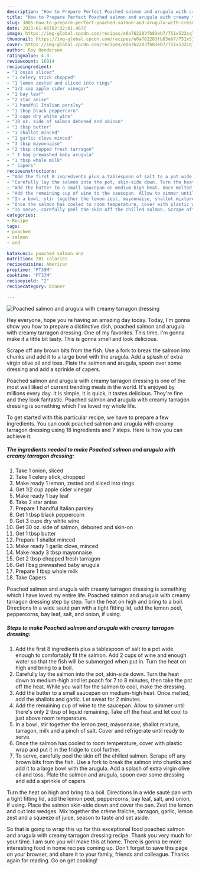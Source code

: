 ```yaml
---
description: "How to Prepare Perfect Poached salmon and arugula with creamy tarragon dressing"
title: "How to Prepare Perfect Poached salmon and arugula with creamy tarragon dressing"
slug: 3805-how-to-prepare-perfect-poached-salmon-and-arugula-with-creamy-tarragon-dressing
date: 2021-01-06T02:32:01.467Z
image: https://img-global.cpcdn.com/recipes/e0a762283fb83eb7/751x532cq70/poached-salmon-and-arugula-with-creamy-tarragon-dressing-recipe-main-photo.jpg
thumbnail: https://img-global.cpcdn.com/recipes/e0a762283fb83eb7/751x532cq70/poached-salmon-and-arugula-with-creamy-tarragon-dressing-recipe-main-photo.jpg
cover: https://img-global.cpcdn.com/recipes/e0a762283fb83eb7/751x532cq70/poached-salmon-and-arugula-with-creamy-tarragon-dressing-recipe-main-photo.jpg
author: Roy Henderson
ratingvalue: 4.3
reviewcount: 16914
recipeingredient:
- "1 onion sliced"
- "1 celery stick chopped"
- "1 lemon zested and sliced into rings"
- "1/2 cup apple cider vinegar"
- "1 bay leaf"
- "2 star anise"
- "1 handful Italian parsley"
- "1 tbsp black peppercorn"
- "3 cups dry white wine"
- "30 oz. side of salmon deboned and skinon"
- "1 tbsp butter"
- "1 shallot minced"
- "1 garlic clove minced"
- "3 tbsp mayonnaise"
- "2 tbsp chopped fresh tarragon"
- " I bag prewashed baby arugula"
- "1 tbsp whole milk"
- " Capers"
recipeinstructions:
- "Add the first 8 ingredients plus a tablespoon of salt to a pot wide enough to comfortably fit the salmon. Add 2 cups of wine and enough water so that the fish will be submerged when put in. Turn the heat on high and bring to a boil."
- "Carefully lay the salmon into the pot, skin-side down. Turn the heat down to medium-high and let poach for 7 to 8 minutes, then take the pot off the heat. While you wait for the salmon to cool, make the dressing."
- "Add the butter to a small saucepan on medium-high heat. Once melted, add the shallots and garlic. Let sweat for 2 minutes."
- "Add the remaining cup of wine to the saucepan. Allow to simmer until there&#39;s only 2 tbsp of liquid remaining. Take off the heat and let cool to just above room temperature."
- "In a bowl, stir together the lemon zest, mayonnaise, shallot mixture, tarragon, milk and a pinch of salt. Cover and refrigerate until ready to serve."
- "Once the salmon has cooled to room temperature, cover with plastic wrap and put it in the fridge to cool further."
- "To serve, carefully peel the skin off the chilled salmon. Scrape off any brown bits from the fish. Use a fork to break the salmon into chunks and add it to a large bowl with the arugula. Add a splash of extra virgin olive oil and toss. Plate the salmon and arugula, spoon over some dressing and add a sprinkle of capers."
categories:
- Recipe
tags:
- poached
- salmon
- and

katakunci: poached salmon and 
nutrition: 201 calories
recipecuisine: American
preptime: "PT39M"
cooktime: "PT37M"
recipeyield: "2"
recipecategory: Dinner

---
```



![Poached salmon and arugula with creamy tarragon dressing](https://img-global.cpcdn.com/recipes/e0a762283fb83eb7/751x532cq70/poached-salmon-and-arugula-with-creamy-tarragon-dressing-recipe-main-photo.jpg)

Hey everyone, hope you're having an amazing day today. Today, I'm gonna show you how to prepare a distinctive dish, poached salmon and arugula with creamy tarragon dressing. One of my favorites. This time, I'm gonna make it a little bit tasty. This is gonna smell and look delicious.

Scrape off any brown bits from the fish. Use a fork to break the salmon into chunks and add it to a large bowl with the arugula. Add a splash of extra virgin olive oil and toss. Plate the salmon and arugula, spoon over some dressing and add a sprinkle of capers.

Poached salmon and arugula with creamy tarragon dressing is one of the most well liked of current trending meals in the world. It's enjoyed by millions every day. It is simple, it is quick, it tastes delicious. They're fine and they look fantastic. Poached salmon and arugula with creamy tarragon dressing is something which I've loved my whole life.


To get started with this particular recipe, we have to prepare a few ingredients. You can cook poached salmon and arugula with creamy tarragon dressing using 18 ingredients and 7 steps. Here is how you can achieve it.

<!--inarticleads1-->

##### The ingredients needed to make Poached salmon and arugula with creamy tarragon dressing:

1. Take 1 onion, sliced
1. Take 1 celery stick, chopped
1. Make ready 1 lemon, zested and sliced into rings
1. Get 1/2 cup apple cider vinegar
1. Make ready 1 bay leaf
1. Take 2 star anise
1. Prepare 1 handful Italian parsley
1. Get 1 tbsp black peppercorn
1. Get 3 cups dry white wine
1. Get 30 oz. side of salmon, deboned and skin-on
1. Get 1 tbsp butter
1. Prepare 1 shallot minced
1. Make ready 1 garlic clove, minced
1. Make ready 3 tbsp mayonnaise
1. Get 2 tbsp chopped fresh tarragon
1. Get  I bag prewashed baby arugula
1. Prepare 1 tbsp whole milk
1. Take  Capers


Poached salmon and arugula with creamy tarragon dressing is something which I have loved my entire life. Poached salmon and arugula with creamy tarragon dressing step by step. Turn the heat on high and bring to a boil. Directions In a wide sauté pan with a tight fitting lid, add the lemon peel, peppercorns, bay leaf, salt, and onion, if using. 

<!--inarticleads2-->

##### Steps to make Poached salmon and arugula with creamy tarragon dressing:

1. Add the first 8 ingredients plus a tablespoon of salt to a pot wide enough to comfortably fit the salmon. Add 2 cups of wine and enough water so that the fish will be submerged when put in. Turn the heat on high and bring to a boil.
1. Carefully lay the salmon into the pot, skin-side down. Turn the heat down to medium-high and let poach for 7 to 8 minutes, then take the pot off the heat. While you wait for the salmon to cool, make the dressing.
1. Add the butter to a small saucepan on medium-high heat. Once melted, add the shallots and garlic. Let sweat for 2 minutes.
1. Add the remaining cup of wine to the saucepan. Allow to simmer until there&#39;s only 2 tbsp of liquid remaining. Take off the heat and let cool to just above room temperature.
1. In a bowl, stir together the lemon zest, mayonnaise, shallot mixture, tarragon, milk and a pinch of salt. Cover and refrigerate until ready to serve.
1. Once the salmon has cooled to room temperature, cover with plastic wrap and put it in the fridge to cool further.
1. To serve, carefully peel the skin off the chilled salmon. Scrape off any brown bits from the fish. Use a fork to break the salmon into chunks and add it to a large bowl with the arugula. Add a splash of extra virgin olive oil and toss. Plate the salmon and arugula, spoon over some dressing and add a sprinkle of capers.


Turn the heat on high and bring to a boil. Directions In a wide sauté pan with a tight fitting lid, add the lemon peel, peppercorns, bay leaf, salt, and onion, if using. Place the salmon skin-side down and cover the pan. Zest the lemon and cut into wedges. Mix together the crème fraîche, tarragon, garlic, lemon zest and a squeeze of juice, season to taste and set aside. 

So that is going to wrap this up for this exceptional food poached salmon and arugula with creamy tarragon dressing recipe. Thank you very much for your time. I am sure you will make this at home. There is gonna be more interesting food in home recipes coming up. Don't forget to save this page on your browser, and share it to your family, friends and colleague. Thanks again for reading. Go on get cooking!

